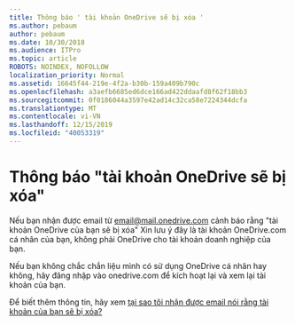```yaml
---
title: Thông báo ' tài khoản OneDrive sẽ bị xóa '
ms.author: pebaum
author: pebaum
ms.date: 10/30/2018
ms.audience: ITPro
ms.topic: article
ROBOTS: NOINDEX, NOFOLLOW
localization_priority: Normal
ms.assetid: 16645f44-219e-4f2a-b30b-159a409b790c
ms.openlocfilehash: a3aefb6685ed6dce166ad422ddaafd8f62f18bb3
ms.sourcegitcommit: 0f0186044a3597e42ad14c32ca58e7224344dcfa
ms.translationtype: MT
ms.contentlocale: vi-VN
ms.lasthandoff: 12/15/2019
ms.locfileid: "40053319"
---
```

# <a name="onedrive-account-will-be-deleted-message"></a>Thông báo "tài khoản OneDrive sẽ bị xóa"

Nếu bạn nhận được email từ email@mail.onedrive.com cảnh báo rằng "tài khoản OneDrive của bạn sẽ bị xóa" Xin lưu ý đây là tài khoản OneDrive.com cá nhân của bạn, không phải OneDrive cho tài khoản doanh nghiệp của bạn. 
  
Nếu bạn không chắc chắn liệu mình có sử dụng OneDrive cá nhân hay không, hãy đăng nhập vào onedrive.com để kích hoạt lại và xem lại tài khoản của bạn.
  
Để biết thêm thông tin, hãy xem [tại sao tôi nhận được email nói rằng tài khoản của bạn sẽ bị xóa?](https://go.microsoft.com/fwlink/?linkid=2036151&amp;clcid=0x409)
  

